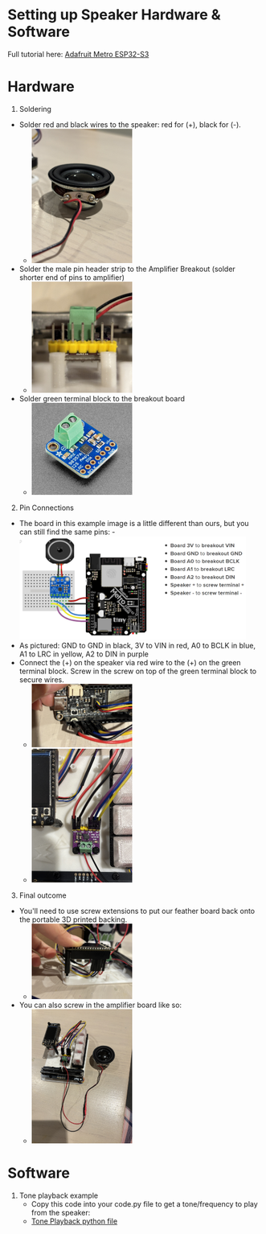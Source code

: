 # Setting up Speaker Hardware & Software
Full tutorial here: [Adafruit Metro ESP32-S3](https://learn.adafruit.com/adafruit-metro-esp32-s3/i2s)
# Hardware
1. Soldering
  - Solder red and black wires to the speaker: red for (+), black for (-).
    - <img src="../Media/Speaker_Tutorial_2.jpeg" width="200"> 
  - Solder the male pin header strip to the Amplifier Breakout (solder shorter end of pins to amplifier)
    - <img src="../Media/Speaker_Tutorial_5.jpg" width="200">
  - Solder green terminal block to the breakout board
    - <img src="../Media/Speaker_Tutorial_6.png" width="200">
2. Pin Connections
  -  The board in this example image is a little different than ours, but you can still find the same pins:
    - <img src="../Media/Speaker_Tutorial_7.png" width="450">
  - As pictured: GND to GND in black, 3V to VIN in red, A0 to BCLK in blue, A1 to LRC in yellow, A2 to DIN in purple
  - Connect the (+) on the speaker via red wire to the (+) on the green terminal block. Screw in the screw on top of the green terminal block to secure wires.
    - <img src="../Media/Speaker_Tutorial_1.jpeg" width="200">
    - <img src="../Media/Speaker_Tutorial_3.jpeg" width="200">
3. Final outcome
  - You'll need to use screw extensions to put our feather board back onto the portable 3D printed backing.
    - <img src="../Media/Speaker_Tutorial_8.JPG" width="200">
  - You can also screw in the amplifier board like so:
    - <img src="../Media/Speaker_Tutorial_4.jpeg" width="200">

# Software
1. Tone playback example
   - Copy this code into your code.py file to get a tone/frequency to play from the speaker: 
   - [Tone Playback python file](../CircuitPython/MoreExamples/lib/I2S_Tone_Playback.py)

